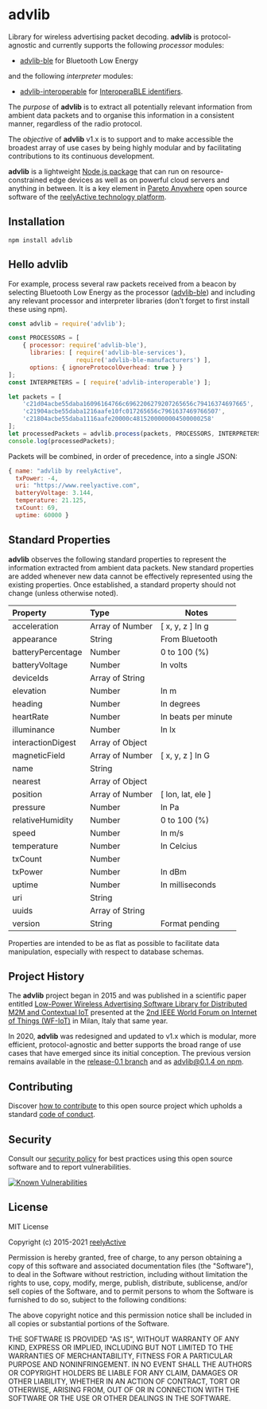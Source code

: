 advlib
======

Library for wireless advertising packet decoding.  __advlib__ is protocol-agnostic and currently supports the following _processor_ modules:
- [advlib-ble](https://github.com/reelyactive/advlib-ble) for Bluetooth Low Energy

and the following _interpreter_ modules:
- [advlib-interoperable](https://github.com/reelyactive/advlib-interoperable) for [InteroperaBLE identifiers](https://reelyactive.github.io/diy/best-practices-ble-identifiers/#part04).

The _purpose_ of __advlib__ is to extract all potentially relevant information from ambient data packets and to organise this information in a consistent manner, regardless of the radio protocol.

The _objective_ of __advlib__ v1.x is to support and to make accessible the broadest array of use cases by being highly modular and by facilitating contributions to its continuous development.

__advlib__ is a lightweight [Node.js package](https://www.npmjs.com/package/advlib) that can run on resource-constrained edge devices as well as on powerful cloud servers and anything in between. It is a key element in [Pareto Anywhere](https://www.reelyactive.com/pareto/anywhere/) open source software of the [reelyActive technology platform](https://www.reelyactive.com/technology/).


Installation
------------

    npm install advlib


Hello advlib
------------

For example, process several raw packets received from a beacon by selecting Bluetooth Low Energy as the processor ([advlib-ble](https://github.com/reelyactive/advlib-ble)) and including any relevant processor and interpreter libraries (don't forget to first install these using npm).

```javascript
const advlib = require('advlib');

const PROCESSORS = [
    { processor: require('advlib-ble'),
      libraries: [ require('advlib-ble-services'),
                   require('advlib-ble-manufacturers') ],
      options: { ignoreProtocolOverhead: true } }
];
const INTERPRETERS = [ require('advlib-interoperable') ];

let packets = [
    'c21d04acbe55daba16096164766c6962206279207265656c79416374697665',
    'c21904acbe55daba1216aafe10fc017265656c7961637469766507',
    'c21804acbe55daba1116aafe20000c4815200000004500000258'
];
let processedPackets = advlib.process(packets, PROCESSORS, INTERPRETERS);
console.log(processedPackets);
```

Packets will be combined, in order of precedence, into a single JSON:

```javascript
{ name: "advlib by reelyActive",
  txPower: -4,
  uri: "https://www.reelyactive.com",
  batteryVoltage: 3.144,
  temperature: 21.125,
  txCount: 69,
  uptime: 60000 }
```


Standard Properties
-------------------

__advlib__ observes the following standard properties to represent the information extracted from ambient data packets.  New standard properties are added whenever new data cannot be effectively represented using the existing properties.  Once established, a standard property should not change (unless otherwise noted).

| Property          | Type            | Notes               |
|:------------------|:----------------|---------------------|
| acceleration      | Array of Number | [ x, y, z ] In g    |
| appearance        | String          | From Bluetooth      |
| batteryPercentage | Number          | 0 to 100 (%)        |
| batteryVoltage    | Number          | In volts            |
| deviceIds         | Array of String |                     |
| elevation         | Number          | In m                |
| heading           | Number          | In degrees          |
| heartRate         | Number          | In beats per minute |
| illuminance       | Number          | In lx               |
| interactionDigest | Array of Object |                     |
| magneticField     | Array of Number | [ x, y, z ] In G    |
| name              | String          |                     |
| nearest           | Array of Object |                     |
| position          | Array of Number | [ lon, lat, ele ]   |
| pressure          | Number          | In Pa               |
| relativeHumidity  | Number          | 0 to 100 (%)        |
| speed             | Number          | In m/s              |
| temperature       | Number          | In Celcius          |
| txCount           | Number          |                     |
| txPower           | Number          | In dBm              |
| uptime            | Number          | In milliseconds     |
| uri               | String          |                     |
| uuids             | Array of String |                     |
| version           | String          | Format pending      |

Properties are intended to be as flat as possible to facilitate data manipulation, especially with respect to database schemas.


Project History
---------------

The __advlib__ project began in 2015 and was published in a scientific paper entitled [Low-Power Wireless Advertising Software Library for Distributed M2M and Contextual IoT](https://www.reelyactive.com/science/reelyActive-IoT2015.pdf) presented at the [2nd IEEE World Forum on Internet of Things (WF-IoT)](http://wfiot2015.ieee-wf-iot.org/) in Milan, Italy that same year.

In 2020, __advlib__ was redesigned and updated to v1.x which is modular, more efficient, protocol-agnostic and better supports the broad range of use cases that have emerged since its initial conception.  The previous version remains available in the [release-0.1 branch](https://github.com/reelyactive/advlib/tree/release-0.1) and as [advlib@0.1.4 on npm](https://www.npmjs.com/package/advlib/v/0.1.4).


Contributing
------------

Discover [how to contribute](CONTRIBUTING.md) to this open source project which upholds a standard [code of conduct](CODE_OF_CONDUCT.md).


Security
--------

Consult our [security policy](SECURITY.md) for best practices using this open source software and to report vulnerabilities.

[![Known Vulnerabilities](https://snyk.io/test/github/reelyactive/advlib/badge.svg)](https://snyk.io/test/github/reelyactive/advlib)


License
-------

MIT License

Copyright (c) 2015-2021 [reelyActive](https://www.reelyactive.com)

Permission is hereby granted, free of charge, to any person obtaining a copy of this software and associated documentation files (the "Software"), to deal in the Software without restriction, including without limitation the rights to use, copy, modify, merge, publish, distribute, sublicense, and/or sell copies of the Software, and to permit persons to whom the Software is furnished to do so, subject to the following conditions:

The above copyright notice and this permission notice shall be included in all copies or substantial portions of the Software.

THE SOFTWARE IS PROVIDED "AS IS", WITHOUT WARRANTY OF ANY KIND, EXPRESS OR 
IMPLIED, INCLUDING BUT NOT LIMITED TO THE WARRANTIES OF MERCHANTABILITY, 
FITNESS FOR A PARTICULAR PURPOSE AND NONINFRINGEMENT. IN NO EVENT SHALL THE 
AUTHORS OR COPYRIGHT HOLDERS BE LIABLE FOR ANY CLAIM, DAMAGES OR OTHER 
LIABILITY, WHETHER IN AN ACTION OF CONTRACT, TORT OR OTHERWISE, ARISING FROM, 
OUT OF OR IN CONNECTION WITH THE SOFTWARE OR THE USE OR OTHER DEALINGS IN 
THE SOFTWARE.
